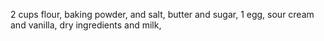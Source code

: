 2 cups flour, baking powder, and salt, butter and sugar, 1 egg, sour cream and vanilla, dry ingredients and milk, 
